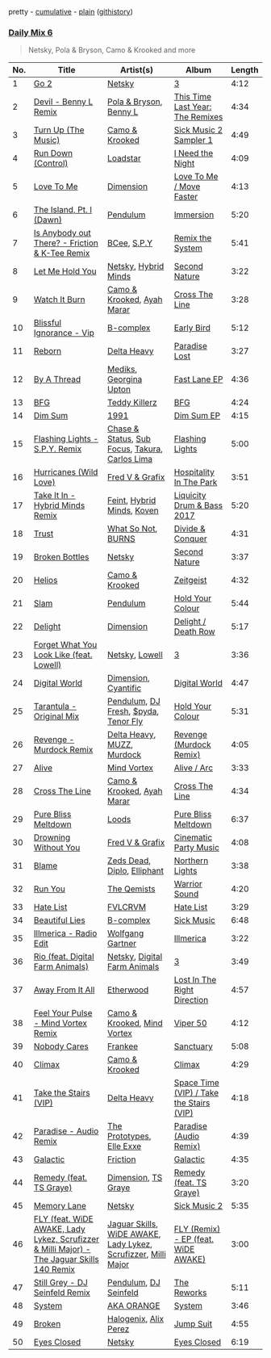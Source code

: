 pretty - [cumulative](https://github.com/vitokorn/spotify-playlist-archive/blob/master/playlists/cumulative/Daily%20Mix%206.md) - [plain](https://github.com/vitokorn/spotify-playlist-archive/blob/master/playlists/plain/37i9dQZF1E37YIfAiHUTYF) ([githistory](https://github.githistory.xyz/vitokorn/spotify-playlist-archive/blob/master/playlists/plain/37i9dQZF1E37YIfAiHUTYF))

### [Daily Mix 6](https://open.spotify.com/playlist/37i9dQZF1E37YIfAiHUTYF)

> Netsky, Pola & Bryson, Camo & Krooked and more

| No. | Title | Artist(s) | Album | Length |
|---|---|---|---|---|
| 1 | [Go 2](https://open.spotify.com/track/0nWx0KtQOstWXL6pkJpvnM) | [Netsky](https://open.spotify.com/artist/5TgQ66WuWkoQ2xYxaSTnVP) | [3](https://open.spotify.com/album/5RpkF55XZzzpWO0CnqcWw8) | 4:12 |
| 2 | [Devil - Benny L Remix](https://open.spotify.com/track/44SC87npedRRmYaYW4AB43) | [Pola & Bryson](https://open.spotify.com/artist/79PzyYqAyunWsVH4tY4vpr), [Benny L](https://open.spotify.com/artist/5l4uVbRaFx2kxzudLXO2H0) | [This Time Last Year: The Remixes](https://open.spotify.com/album/6DaqSEDintRAFKZZxFSYxR) | 4:34 |
| 3 | [Turn Up (The Music)](https://open.spotify.com/track/3RUcJnlS9gecjYKWg6obmH) | [Camo & Krooked](https://open.spotify.com/artist/2N8IPNZTiNo3nj4mreOlHU) | [Sick Music 2 Sampler 1](https://open.spotify.com/album/3kHjOsiETOmE6zQmUi9fs9) | 4:49 |
| 4 | [Run Down (Control)](https://open.spotify.com/track/30anKaVx5T6hAo6bnt6GzE) | [Loadstar](https://open.spotify.com/artist/0umDTRGYujQH31KZq9FdrU) | [I Need the Night](https://open.spotify.com/album/2OnUeM7MNETnYC6hmDYhuH) | 4:09 |
| 5 | [Love To Me](https://open.spotify.com/track/3LDJQuvazW0M6hGOARieEm) | [Dimension](https://open.spotify.com/artist/1QMgre3BHX161ZHtWMUu6S) | [Love To Me / Move Faster](https://open.spotify.com/album/2xAR3fHVisl61JXDFgpKF2) | 4:13 |
| 6 | [The Island, Pt. I (Dawn)](https://open.spotify.com/track/1Thv8uCYzyOFC7PME9J936) | [Pendulum](https://open.spotify.com/artist/7MqnCTCAX6SsIYYdJCQj9B) | [Immersion](https://open.spotify.com/album/3XtEGVx9uh7J46nBzEc1VS) | 5:20 |
| 7 | [Is Anybody out There? - Friction & K-Tee Remix](https://open.spotify.com/track/5gSCY6uChE0hNcCqkz5V7X) | [BCee](https://open.spotify.com/artist/3wdwWQXJbqpJJbMdp7KfEJ), [S.P.Y](https://open.spotify.com/artist/6aJAd8zM1s3Slw64KfsmaF) | [Remix the System](https://open.spotify.com/album/60DAzsDLIZxyavsB6F4E8P) | 5:41 |
| 8 | [Let Me Hold You](https://open.spotify.com/track/13rtgTDK9w1clbgXpGuW3y) | [Netsky](https://open.spotify.com/artist/5TgQ66WuWkoQ2xYxaSTnVP), [Hybrid Minds](https://open.spotify.com/artist/05lF0DUkLJqiW5o70SScyR) | [Second Nature](https://open.spotify.com/album/2kD4XTloruMrJ1vRs9Giks) | 3:22 |
| 9 | [Watch It Burn](https://open.spotify.com/track/1LowOq3Ipndg1XC1Dcm7lX) | [Camo & Krooked](https://open.spotify.com/artist/2N8IPNZTiNo3nj4mreOlHU), [Ayah Marar](https://open.spotify.com/artist/4xQ2BGOBUXgjxO2PAhrIyS) | [Cross The Line](https://open.spotify.com/album/0p4wVrItpi1R9IB2hkk9I4) | 3:28 |
| 10 | [Blissful Ignorance - Vip](https://open.spotify.com/track/35eNgRM4fzdgsQ8syGJTYK) | [B-complex](https://open.spotify.com/artist/46oL0QioEQMSSvkxxifCok) | [Early Bird](https://open.spotify.com/album/42aoto1sBvka4dm2Uxd5av) | 5:12 |
| 11 | [Reborn](https://open.spotify.com/track/1oZt7IGmTQINsHeq0vhKLQ) | [Delta Heavy](https://open.spotify.com/artist/7GvVTb8yFV0ZrdI30Qce6T) | [Paradise Lost](https://open.spotify.com/album/62KR37LIVpLM0GtLIMfpaA) | 3:27 |
| 12 | [By A Thread](https://open.spotify.com/track/5XIVnow02xlkHwxETQ3Lnq) | [Mediks](https://open.spotify.com/artist/1CSR4k7z9w7H99xTbrqcu1), [Georgina Upton](https://open.spotify.com/artist/7JCBYEYzXAvuU7OWNN3TUw) | [Fast Lane EP](https://open.spotify.com/album/0vcrQUHgikgybKzujWvVx3) | 4:36 |
| 13 | [BFG](https://open.spotify.com/track/2hhfH8E6qStt0lCS8Sp0eW) | [Teddy Killerz](https://open.spotify.com/artist/4xaF2VIGwhWyEMbM6GuLdm) | [BFG](https://open.spotify.com/album/4R1ksLqWCZ5k7Gbr9vI62P) | 4:24 |
| 14 | [Dim Sum](https://open.spotify.com/track/5JF0tFyzcIRnNXsbQOxIfw) | [1991](https://open.spotify.com/artist/2IP71LH7CbwddhsEXBI0fy) | [Dim Sum EP](https://open.spotify.com/album/5ihQzbT3PBSIMgNnAsLgR9) | 4:15 |
| 15 | [Flashing Lights - S.P.Y. Remix](https://open.spotify.com/track/5J4wQBy0Dk9GhngXKxzbVF) | [Chase & Status](https://open.spotify.com/artist/3jNkaOXasoc7RsxdchvEVq), [Sub Focus](https://open.spotify.com/artist/0QaSiI5TLA4N7mcsdxShDO), [Takura](https://open.spotify.com/artist/5h7nWgcp5DTynhz4iaq0Ri), [Carlos Lima](https://open.spotify.com/artist/3VHto8maJ47suqKqGG0DMh) | [Flashing Lights](https://open.spotify.com/album/7clMjrIuLkCHygEhfhvd9e) | 5:00 |
| 16 | [Hurricanes (Wild Love)](https://open.spotify.com/track/6txwnOec3Oa927OJEkynSD) | [Fred V & Grafix](https://open.spotify.com/artist/1wzBqAvtFexgKHjt7i3ena) | [Hospitality In The Park](https://open.spotify.com/album/2oEMfH0Edqw5ADdEyZOz7z) | 3:51 |
| 17 | [Take It In - Hybrid Minds Remix](https://open.spotify.com/track/5VxyIwQRhDMX08RPzkxQz6) | [Feint](https://open.spotify.com/artist/6RQ9kYbHisp1UUbnfwHNeU), [Hybrid Minds](https://open.spotify.com/artist/05lF0DUkLJqiW5o70SScyR), [Koven](https://open.spotify.com/artist/3UCbp6D1lvILlxRJT9LnFa) | [Liquicity Drum & Bass 2017](https://open.spotify.com/album/2IeTeEn6G6rixSjFPbcbDn) | 5:20 |
| 18 | [Trust](https://open.spotify.com/track/4YphZ1frfLtp1aQEZEuPBH) | [What So Not](https://open.spotify.com/artist/4AA8eXtzqh5ykxtafLaPOi), [BURNS](https://open.spotify.com/artist/5eKqhPrKad0J9xGAtq3rW7) | [Divide & Conquer](https://open.spotify.com/album/2EvKkEYA4lEptctltrFEpz) | 4:31 |
| 19 | [Broken Bottles](https://open.spotify.com/track/3vGPeKaVIJ2BApsiLk7uvx) | [Netsky](https://open.spotify.com/artist/5TgQ66WuWkoQ2xYxaSTnVP) | [Second Nature](https://open.spotify.com/album/2kD4XTloruMrJ1vRs9Giks) | 3:37 |
| 20 | [Helios](https://open.spotify.com/track/5RVY5NHGoCbcX7StBRLTYq) | [Camo & Krooked](https://open.spotify.com/artist/2N8IPNZTiNo3nj4mreOlHU) | [Zeitgeist](https://open.spotify.com/album/14A1DWQ8hcXiccBzgdSGAe) | 4:32 |
| 21 | [Slam](https://open.spotify.com/track/5iafDaZllVA8NXPr7ciK1C) | [Pendulum](https://open.spotify.com/artist/7MqnCTCAX6SsIYYdJCQj9B) | [Hold Your Colour](https://open.spotify.com/album/4FAfNNU21dqtKKhHWB2eOa) | 5:44 |
| 22 | [Delight](https://open.spotify.com/track/31D2xV8ShXIL06O3x8LPz2) | [Dimension](https://open.spotify.com/artist/1QMgre3BHX161ZHtWMUu6S) | [Delight / Death Row](https://open.spotify.com/album/588im9KuhRbWHQLrSWIe3D) | 5:17 |
| 23 | [Forget What You Look Like (feat. Lowell)](https://open.spotify.com/track/518YAzM4k20EnkDvpJX1n8) | [Netsky](https://open.spotify.com/artist/5TgQ66WuWkoQ2xYxaSTnVP), [Lowell](https://open.spotify.com/artist/3MJ2o2vTovueQARKmOzHls) | [3](https://open.spotify.com/album/5RpkF55XZzzpWO0CnqcWw8) | 3:36 |
| 24 | [Digital World](https://open.spotify.com/track/6lFw1Ophn1XyBWV4DV9u6f) | [Dimension](https://open.spotify.com/artist/1QMgre3BHX161ZHtWMUu6S), [Cyantific](https://open.spotify.com/artist/1fAFVmxFjwB872XsEUomIK) | [Digital World](https://open.spotify.com/album/4vxu5XowMdao3ZPttzVBmA) | 4:47 |
| 25 | [Tarantula - Original Mix](https://open.spotify.com/track/7ifq3etzDP60X1IRaFVngl) | [Pendulum](https://open.spotify.com/artist/7MqnCTCAX6SsIYYdJCQj9B), [DJ Fresh](https://open.spotify.com/artist/6r20qOqY7qDWI0PPTxVMlC), [$pyda](https://open.spotify.com/artist/3lrS8wukrwOHr2FkTDY7zS), [Tenor Fly](https://open.spotify.com/artist/37uswdRBtJ0qyXas292Uo0) | [Hold Your Colour](https://open.spotify.com/album/4FAfNNU21dqtKKhHWB2eOa) | 5:31 |
| 26 | [Revenge - Murdock Remix](https://open.spotify.com/track/4Jb3L3JXAExjseJgkom9A4) | [Delta Heavy](https://open.spotify.com/artist/7GvVTb8yFV0ZrdI30Qce6T), [MUZZ](https://open.spotify.com/artist/4UNnRb4LN2hGtbtMfPzMhg), [Murdock](https://open.spotify.com/artist/501MfkAIop4dRLvOqjlMHl) | [Revenge (Murdock Remix)](https://open.spotify.com/album/7ewTd5dzux4NrilTvWjUmw) | 4:05 |
| 27 | [Alive](https://open.spotify.com/track/3kF478gUtE3nBrQBW93u5z) | [Mind Vortex](https://open.spotify.com/artist/4RNi1zSC1t1nE4iNgTWQe5) | [Alive / Arc](https://open.spotify.com/album/6ReDA1WJtq06oQdePuxUhd) | 3:33 |
| 28 | [Cross The Line](https://open.spotify.com/track/6AVKtFnJfsy6P9eIIcCe5v) | [Camo & Krooked](https://open.spotify.com/artist/2N8IPNZTiNo3nj4mreOlHU), [Ayah Marar](https://open.spotify.com/artist/4xQ2BGOBUXgjxO2PAhrIyS) | [Cross The Line](https://open.spotify.com/album/0p4wVrItpi1R9IB2hkk9I4) | 4:34 |
| 29 | [Pure Bliss Meltdown](https://open.spotify.com/track/37v8ot9CoxOs0ciFGIUhB5) | [Loods](https://open.spotify.com/artist/1uF7AFfGahplhiaHEy9NNl) | [Pure Bliss Meltdown](https://open.spotify.com/album/0WmmCnbxcB84ZyUWDY12qJ) | 6:37 |
| 30 | [Drowning Without You](https://open.spotify.com/track/3S8RUI6Ox9VAQ0SrKiXAed) | [Fred V & Grafix](https://open.spotify.com/artist/1wzBqAvtFexgKHjt7i3ena) | [Cinematic Party Music](https://open.spotify.com/album/7shkDXcHY5pb50wGBvP2Ff) | 4:08 |
| 31 | [Blame](https://open.spotify.com/track/5eh17lUQtcqtDyHTkNQp19) | [Zeds Dead](https://open.spotify.com/artist/67qogtRNI0GjUr8PlaG6Zh), [Diplo](https://open.spotify.com/artist/5fMUXHkw8R8eOP2RNVYEZX), [Elliphant](https://open.spotify.com/artist/134GdR5tUtxJrf8cpsfpyY) | [Northern Lights](https://open.spotify.com/album/2LZwWAjsqA2xIldp2c6kRX) | 3:38 |
| 32 | [Run You](https://open.spotify.com/track/1GVA3pLyw3CuOBDuFO5YNI) | [The Qemists](https://open.spotify.com/artist/2McLd7klWE4UjkPLqqMwLv) | [Warrior Sound](https://open.spotify.com/album/1vigquAoUYd8Xgi2S12iKx) | 4:20 |
| 33 | [Hate List](https://open.spotify.com/track/4tyoQWXtr1GYLL72rHTseK) | [FVLCRVM](https://open.spotify.com/artist/7AjItKsRnEYRSiBt2OxK1y) | [Hate List](https://open.spotify.com/album/2qZPk26wcy16yHkK5XqVHB) | 3:29 |
| 34 | [Beautiful Lies](https://open.spotify.com/track/0uryR2h5CovP64xlud4DGZ) | [B-complex](https://open.spotify.com/artist/46oL0QioEQMSSvkxxifCok) | [Sick Music](https://open.spotify.com/album/5m7RGCRrbEhHCrCkNsRPN5) | 6:48 |
| 35 | [Illmerica - Radio Edit](https://open.spotify.com/track/5aDL0T8FSikf0EYzxUBRJH) | [Wolfgang Gartner](https://open.spotify.com/artist/3534yWWzmxx8NbKVoNolsK) | [Illmerica](https://open.spotify.com/album/7geW8pXorrkl6hjpBUhjDM) | 3:22 |
| 36 | [Rio (feat. Digital Farm Animals)](https://open.spotify.com/track/5IfSQQzGijWKd7dbkbqHuN) | [Netsky](https://open.spotify.com/artist/5TgQ66WuWkoQ2xYxaSTnVP), [Digital Farm Animals](https://open.spotify.com/artist/5fyDppLDl1juIu1BcUT5zh) | [3](https://open.spotify.com/album/5RpkF55XZzzpWO0CnqcWw8) | 3:49 |
| 37 | [Away From It All](https://open.spotify.com/track/7HRCfTQZk6DZgwo1YihjCk) | [Etherwood](https://open.spotify.com/artist/3GEUIa3Z0Qlivy3EcJm5RX) | [Lost In The Right Direction](https://open.spotify.com/album/35f3njdgEkENnKfRIscQge) | 4:57 |
| 38 | [Feel Your Pulse - Mind Vortex Remix](https://open.spotify.com/track/1gS6Von1hWF1kSWKrEaweO) | [Camo & Krooked](https://open.spotify.com/artist/2N8IPNZTiNo3nj4mreOlHU), [Mind Vortex](https://open.spotify.com/artist/4RNi1zSC1t1nE4iNgTWQe5) | [Viper 50](https://open.spotify.com/album/5XRfgKY0WySSAJNB80qmn9) | 4:12 |
| 39 | [Nobody Cares](https://open.spotify.com/track/2hYLx3eqVCUxMvpvocSpIA) | [Frankee](https://open.spotify.com/artist/6ByJNOVJEHXUhJIkpQNBh4) | [Sanctuary](https://open.spotify.com/album/0k1zKd3OxXqrvXx5oRq95K) | 5:08 |
| 40 | [Climax](https://open.spotify.com/track/4kAKNNDn9SJu97NQ9vuMik) | [Camo & Krooked](https://open.spotify.com/artist/2N8IPNZTiNo3nj4mreOlHU) | [Climax](https://open.spotify.com/album/5HuiKWU9kTp3H4hE4m4UVQ) | 4:29 |
| 41 | [Take the Stairs (VIP)](https://open.spotify.com/track/0X0OhK5eTeTGlLwcupl84b) | [Delta Heavy](https://open.spotify.com/artist/7GvVTb8yFV0ZrdI30Qce6T) | [Space Time (VIP) / Take the Stairs (VIP)](https://open.spotify.com/album/30LAhFifgNm1MPD7IfvtjT) | 4:18 |
| 42 | [Paradise - Audio Remix](https://open.spotify.com/track/6QA7EmOapLWQO0fPXFW3XI) | [The Prototypes](https://open.spotify.com/artist/7F6nxkPQrlh4qWDetjgnpX), [Elle Exxe](https://open.spotify.com/artist/4Y8MTcJjGJ2pHoLVLf9Dpa) | [Paradise (Audio Remix)](https://open.spotify.com/album/4Pb3P804h0yjbOck7I5crj) | 4:39 |
| 43 | [Galactic](https://open.spotify.com/track/46z7wUT8PRfZwwaIu2OTaq) | [Friction](https://open.spotify.com/artist/5xdizdgbQQvGAgAolGhpXr) | [Galactic](https://open.spotify.com/album/5w63xauAtsIeeQbmb9W2oJ) | 4:35 |
| 44 | [Remedy (feat. TS Graye)](https://open.spotify.com/track/1Ojk0XlwKxvqByaHq6Uviz) | [Dimension](https://open.spotify.com/artist/1QMgre3BHX161ZHtWMUu6S), [TS Graye](https://open.spotify.com/artist/5qB8VZFvQcnDIrsj4jBMU9) | [Remedy (feat. TS Graye)](https://open.spotify.com/album/54Ulib16eKnja2K1oXKD5p) | 3:20 |
| 45 | [Memory Lane](https://open.spotify.com/track/5QPUiYsrILht7dBsJ6P552) | [Netsky](https://open.spotify.com/artist/5TgQ66WuWkoQ2xYxaSTnVP) | [Sick Music 2](https://open.spotify.com/album/64gL6tFKC0UzqpbelhBm3W) | 5:35 |
| 46 | [FLY (feat. WiDE AWAKE, Lady Lykez, Scrufizzer & Milli Major) - The Jaguar Skills 140 Remix](https://open.spotify.com/track/61LlmG1pL37u2kWFKvBXAA) | [Jaguar Skills](https://open.spotify.com/artist/3L1oMxInSBbQgoYVSjUkcR), [WiDE AWAKE](https://open.spotify.com/artist/7bKJsFgjE6XoO5fDhTCCqX), [Lady Lykez](https://open.spotify.com/artist/2G7c1PLHP1kGjq6XAol0MS), [Scrufizzer](https://open.spotify.com/artist/3JmGsgVoGUN1Ro1jLfi7k1), [Milli Major](https://open.spotify.com/artist/3W9YITTXHsmQBGXJqTXLvJ) | [FLY (Remix) - EP (feat. WiDE AWAKE)](https://open.spotify.com/album/04xjgEhUNCeWDyG7tCVsRI) | 3:00 |
| 47 | [Still Grey - DJ Seinfeld Remix](https://open.spotify.com/track/6AhstwE4bGW1gaSKpRDktB) | [Pendulum](https://open.spotify.com/artist/7MqnCTCAX6SsIYYdJCQj9B), [DJ Seinfeld](https://open.spotify.com/artist/37YzpfBeFju8QRZ3g0Ha1Q) | [The Reworks](https://open.spotify.com/album/3QZHRDBNh1GHDY6MCBULQp) | 5:11 |
| 48 | [System](https://open.spotify.com/track/0iHPXA909hMEDzv5haesuj) | [AKA ORANGE](https://open.spotify.com/artist/0Hz1vYMsVy0WzWhng1HxlT) | [System](https://open.spotify.com/album/6hPqY0dIYg5xkueZ4QoOFP) | 3:46 |
| 49 | [Broken](https://open.spotify.com/track/1IrqKyONb31etFvquIvXbd) | [Halogenix](https://open.spotify.com/artist/24eQxPRLv3UMwEIo6mawVW), [Alix Perez](https://open.spotify.com/artist/4e6pQ61gYReORJoXcrQH1Z) | [Jump Suit](https://open.spotify.com/album/0UfKomQHdkxzuuHUN1Wwbz) | 4:55 |
| 50 | [Eyes Closed](https://open.spotify.com/track/13xDNcUNMt4L9y6ckxeQJ1) | [Netsky](https://open.spotify.com/artist/5TgQ66WuWkoQ2xYxaSTnVP) | [Eyes Closed](https://open.spotify.com/album/2veUMliI1AoMvBHxygyYIl) | 6:19 |